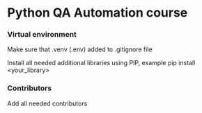 # Python QA Automation course

### Virtual environment

Make sure that .venv (.env) added to .gitignore file

Install all needed additional libraries using PIP, example pip install <your_library>

### Contributors

Add all needed contributors
